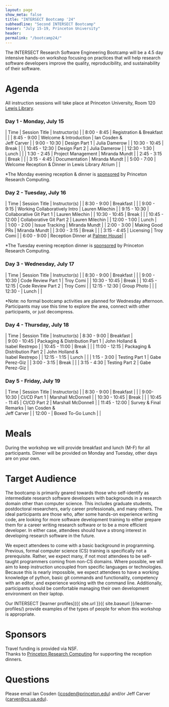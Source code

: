```yaml
---
layout: page
show_meta: false
title: "INTERSECT Bootcamp '24"
subheadline: "Second INTERSECT Bootcamp"
teaser: "July 15-19, Princeton University"
header:
permalink: "/bootcamp24/"
---
```


The INTERSECT Research Software Engineering Bootcamp will be a 4.5 day intensive hands-on workshop focusing on practices that will help research software developers improve the quality, reproducibility, and sustainability of their software.  


# Agenda

All instruction sessions will take place at Princeton University, Room 120 [Lewis Library](https://maps.app.goo.gl/AxXdnym8RyguLjSZ9).

### Day 1 - Monday, July 15

| Time | Session Title | Instructor(s) |
| 8:00 - 8:45 | Registration & Breakfast |   |
| 8:45 - 9:00 | Welcome & Introduction | Ian Cosden & <br/> Jeff Carver |
| 9:00 - 10:30 | Design Part 1 | Julia Damerow |
| 10:30 - 10:45 | Break | |
| 10:45 - 12:30 | Design Part 2 | Julia Damerow |
| 12:30 - 1:30 | Lunch |  |
| 1:30 - 2:45 | Project Management | Miranda Mundt |
| 2:45 - 3:15 | Break | |
| 3:15 - 4:45 | Documentation | Miranda Mundt |
| 5:00 - 7:00 | Welcome Reception & Dinner in Lewis Library Atrium | |

*The Monday evening reception & dinner is [sponsored](#sponsors) by Princeton Research Computing.

### Day 2 - Tuesday, July 16

| Time | Session Title | Instructor(s) |
| 8:30 - 9:00 | Breakfast |  |
| 9:00 - 9:15 | Working Collaboratively Intro | Lauren Milechin |
| 9:15 - 10:30 | Collaborative Git Part 1 | Lauren Milechin |
| 10:30 - 10:45 | Break | |
| 10:45 - 12:00 | Collaborative Git Part 2 | Lauren Milechin |
| 12:00 - 1:00 | Lunch |  
| 1:00 - 2:00 | Issue Tracking | Miranda Mundt |
| 2:00 - 3:00 | Making Good PRs | Miranda Mundt |
| 3:00 - 3:15 | Break | |
| 3:15 - 4:45 | Licensing | Troy Comi |
| 6:00 - 9:00 | Reception Dinner at [Palmer House](https://palmerhouse.princeton.edu/)|  |

*The Tuesday evening reception dinner is [sponsored](#sponsors) by Princeton Research Computing.

### Day 3 - Wednesday, July 17

| Time | Session Title | Instructor(s) |
| 8:30 - 9:00 | Breakfast |  |
| 9:00 - 10:30 | Code Review Part 1 | Troy Comi |
| 10:30 - 10:45 | Break |
| 10:45 - 12:15 |  Code Review Part 2 | Troy Comi |
| 12:15 - 12:30 | Group Photo |  |
| 12:30 - | Lunch |  |

*Note: no formal bootcamp activities are planned for Wednesday afternoon.
Participants may use this time to explore the area, connect with other participants, or just decompress.

### Day 4 - Thursday, July 18

| Time | Session Title | Instructor(s)
| 8:30 - 9:00 | Breakfast |  
| 9:00 - 10:45 | Packaging & Distribution Part 1 | John Holland & <br/> Isabel Restrepo |
| 10:45 - 11:00 | Break | |
| 11:00 - 12:15 | Packaging & Distribution Part 2 | John Holland & <br/> Isabel Restrepo |
| 12:15 - 1:15 | Lunch |  |
| 1:15 - 3:00 | Testing Part 1 | Gabe Perez-Giz |
| 3:00 - 3:15 | Break | |
| 3:15 - 4:30 | Testing Part 2 | Gabe Perez-Giz |

### Day 5 - Friday, July 19

| Time | Session Title | Instructor(s) |
| 8:30 - 9:00 | Breakfast |  |
| 9:00- 10:30 | CI/CD Part 1 | Marshall McDonnell |
| 10:30 - 10:45 | Break | |
| 10:45 - 11:45 | CI/CD Part 2 | Marshall McDonnell |
| 11:45 - 12:00 | Survey & Final Remarks | Ian Cosden & <br/> Jeff Carver |
| 12:00 - | Boxed To-Go Lunch | |

# Meals
During the workshop we will provide breakfast and lunch (M-F) for all participants.
Dinner will be provided on Monday and Tuesday, other days are on your own.

# Target Audience
The bootcamp is primarily geared towards those who self-identify as intermediate research software developers with backgrounds in a research domain other than computer science.
This includes graduate students, postdoctoral researchers, early career professionals, and many others.
The ideal participants are those who, after some hands-on experience writing code, are looking for more software development training to either prepare them for a career writing research software or to be a more efficient developer.
In either case, attendees should have a strong interest in developing research software in the future.

We expect attendees to come with a basic background in programming.
Previous, formal computer science (CS) training is specifically not a prerequisite.
Rather, we expect many, if not most attendees to be self-taught programmers coming from non-CS domains.
Where possible, we will aim to keep instruction uncoupled from specific languages or technologies.
Because this is nearly impossible, we expect attendees to have a working knowledge of python, basic git commands and functionality, competency with an editor, and experience working with the command line.
Additionally, participants should be comfortable managing their own development environment on their laptop.

Our INTERSECT [learner profiles]({{ site.url }}{{ site.baseurl }}/learner-profiles/) provide examples of the types of people for whom this workshop is appropriate.

<a name="sponsors"></a>
# Sponsors
Travel funding is provided via NSF.  
Thanks to [Princeton Research Computing](https://researchcomputing.princeton.edu/) for supporting the reception dinners.

# Questions
Please email Ian Cosden (icosden@princeton.edu) and/or Jeff Carver (carver@cs.ua.edu).
